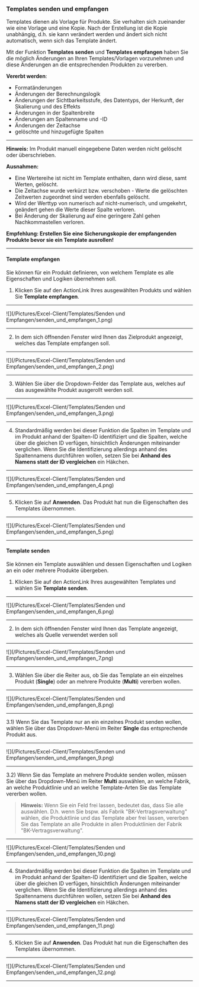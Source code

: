 ### Templates senden und empfangen

Templates dienen als Vorlage für Produkte. Sie verhalten sich zueinander wie eine Vorlage und eine Kopie. Nach der Erstellung ist die Kopie unabhängig, d.h. sie kann verändert werden und ändert sich nicht automatisch, wenn sich das Template ändert. 

Mit der Funktion **Templates senden** und **Templates empfangen** haben Sie die möglich Änderungen an Ihren Templates/Vorlagen vorzunehmen und diese Änderungen an die entsprechenden Produkten zu vererben.

**Vererbt werden**:

* Formatänderungen
* Änderungen der Berechnungslogik
* Änderungen der Sichtbarkeitsstufe, des Datentyps, der Herkunft, der Skalierung und des Effekts
* Änderungen in der Spaltenbreite
* Änderungen am Spaltenname und -ID
* Änderungen der Zeitachse
* gelöschte und hinzugefügte Spalten


---
**Hinweis:** Im Produkt manuell eingegebene Daten werden nicht gelöscht oder überschrieben.

**Ausnahmen:**
* Eine Wertereihe ist nicht im Template enthalten, dann wird diese, samt Werten, gelöscht.
* Die Zeitachse wurde verkürzt bzw. verschoben - Werte die gelöschten Zeitwerten zugeordnet sind werden ebenfalls gelöscht.
* Wird der Werttyp von numerisch auf nicht-numerisch, und umgekehrt, geändert gehen die Werte dieser Spalte verloren.
* Bei Änderung der Skalierung auf eine geringere Zahl gehen Nachkommastellen verloren.

**Empfehlung: Erstellen Sie eine Sicherungskopie der empfangenden Produkte bevor sie ein Template ausrollen!**

---

#### Template empfangen

Sie können für ein Produkt definieren, von welchem Template es alle Eigenschaften und Logiken übernehmen soll.

1) Klicken Sie auf den ActionLink Ihres ausgewählten Produkts und wählen Sie **Template empfangen**.

---
![](/Pictures/Excel-Client/Templates/Senden und Empfangen/senden_und_empfangen_1.png)

---

2) In dem sich öffnenden Fenster wird Ihnen das Zielprodukt angezeigt, welches das Template empfangen soll.

---
![](/Pictures/Excel-Client/Templates/Senden und Empfangen/senden_und_empfangen_2.png)

---

3) Wählen Sie über die Dropdown-Felder das Template aus, welches auf das ausgewählte Produkt ausgerollt werden soll.

---
![](/Pictures/Excel-Client/Templates/Senden und Empfangen/senden_und_empfangen_3.png)

---

4) Standardmäßig werden bei dieser Funktion die Spalten im Template und im Produkt anhand der Spalten-ID identifiziert und die Spalten, welche über die gleichen ID verfügen, hinsichtlich Änderungen miteinander verglichen. Wenn Sie die Identifizierung allerdings anhand des Spaltennamens durchführen wollen, setzen Sie bei **Anhand des Namens statt der ID vergleichen** ein Häkchen.

---
![](/Pictures/Excel-Client/Templates/Senden und Empfangen/senden_und_empfangen_4.png)

---

5) Klicken Sie auf **Anwenden**. Das Produkt hat nun die Eigenschaften des Templates übernommen.

---
![](/Pictures/Excel-Client/Templates/Senden und Empfangen/senden_und_empfangen_5.png)

---

#### Template senden

Sie können ein Template auswählen und dessen Eigenschaften und Logiken an ein oder mehrere Produkte übergeben.

1) Klicken Sie auf den ActionLink Ihres ausgewählten Templates und wählen Sie **Template senden**.

---
![](/Pictures/Excel-Client/Templates/Senden und Empfangen/senden_und_empfangen_6.png)

---

2) In dem sich öffnenden Fenster wird Ihnen das Template angezeigt, welches als Quelle verwendet werden soll

---
![](/Pictures/Excel-Client/Templates/Senden und Empfangen/senden_und_empfangen_7.png)

---

3) Wählen Sie über die Reiter aus, ob Sie das Template an ein einzelnes Produkt (**Single**) oder an mehrere Produkte (**Multi**) vererben wollen.

---
![](/Pictures/Excel-Client/Templates/Senden und Empfangen/senden_und_empfangen_8.png)

---

3.1) Wenn Sie das Template nur an ein einzelnes Produkt senden wollen, wählen Sie über das Dropdown-Menü im Reiter **Single** das entsprechende Produkt aus.

---
![](/Pictures/Excel-Client/Templates/Senden und Empfangen/senden_und_empfangen_9.png)

---

3.2) Wenn Sie das Template an mehrere Produkte senden wollen, müssen Sie über das Dropdown-Menü im Reiter **Multi** auswählen, an welche Fabrik, an welche Produktlinie und an welche Template-Arten Sie das Template vererben wollen.

> **Hinweis:** Wenn Sie ein Feld frei lassen, bedeutet das, dass Sie alle auswählen. D.h. wenn Sie bspw. als Fabrik "BK-Vertragsverwaltung" wählen, die Produktlinie und das Template aber frei lassen, vererben Sie das Template an alle Produkte in allen Produktlinien der Fabrik "BK-Vertragsverwaltung".

---
![](/Pictures/Excel-Client/Templates/Senden und Empfangen/senden_und_empfangen_10.png)

---

4) Standardmäßig werden bei dieser Funktion die Spalten im Template und im Produkt anhand der Spalten-ID identifiziert und die Spalten, welche über die gleichen ID verfügen, hinsichtlich Änderungen miteinander verglichen. Wenn Sie die Identifizierung allerdings anhand des Spaltennamens durchführen wollen, setzen Sie bei **Anhand des Namens statt der ID vergleichen** ein Häkchen.

---
![](/Pictures/Excel-Client/Templates/Senden und Empfangen/senden_und_empfangen_11.png)

---

5) Klicken Sie auf **Anwenden**. Das Produkt hat nun die Eigenschaften des Templates übernommen.

---
![](/Pictures/Excel-Client/Templates/Senden und Empfangen/senden_und_empfangen_12.png)

---
